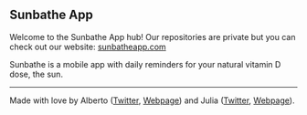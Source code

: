 ## Sunbathe App
Welcome to the Sunbathe App hub! Our repositories are private but you can check out our website: [sunbatheapp.com](https://sunbatheapp.com/)

Sunbathe is a mobile app with daily reminders for your natural vitamin D dose, the sun.

---

Made with love by Alberto ([Twitter](https://twitter.com/albertogalca), [Webpage](https://albertogalca.com/)) and Julia ([Twitter](https://twitter.com/juliaalvarez23), [Webpage](https://juliaalvarez.io/)).
